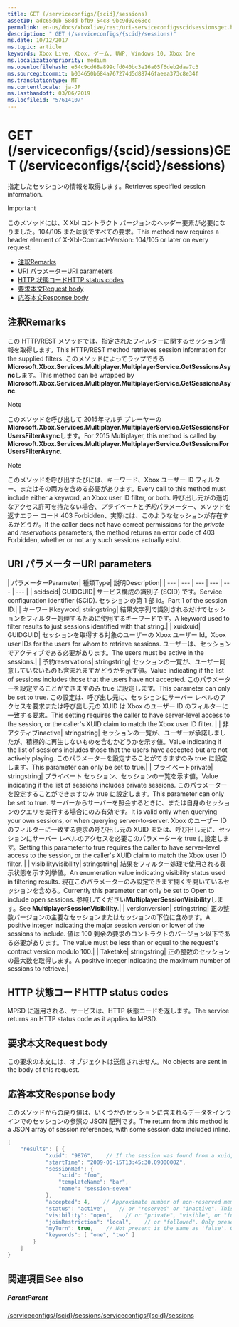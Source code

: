 ```yaml
---
title: GET (/serviceconfigs/{scid}/sessions)
assetID: adc65d0b-58dd-bfb9-54c8-9bc9d02e68ec
permalink: en-us/docs/xboxlive/rest/uri-serviceconfigsscidsessionsget.html
description: " GET (/serviceconfigs/{scid}/sessions)"
ms.date: 10/12/2017
ms.topic: article
keywords: Xbox Live, Xbox, ゲーム, UWP, Windows 10, Xbox One
ms.localizationpriority: medium
ms.openlocfilehash: e54c9cd68a899cfd040bc3e16a05f6deb2daa7c3
ms.sourcegitcommit: b034650b684a767274d5d88746faeea373c8e34f
ms.translationtype: MT
ms.contentlocale: ja-JP
ms.lasthandoff: 03/06/2019
ms.locfileid: "57614107"
---
```

# <a name="get-serviceconfigsscidsessions"></a><span data-ttu-id="f536f-104">GET (/serviceconfigs/{scid}/sessions)</span><span class="sxs-lookup"><span data-stu-id="f536f-104">GET (/serviceconfigs/{scid}/sessions)</span></span>
<span data-ttu-id="f536f-105">指定したセッションの情報を取得します。</span><span class="sxs-lookup"><span data-stu-id="f536f-105">Retrieves specified session information.</span></span>

> [!IMPORTANT]
> <span data-ttu-id="f536f-106">このメソッドには、X Xbl コントラクト バージョンのヘッダー要素が必要になりました。104/105 または後ですべての要求。</span><span class="sxs-lookup"><span data-stu-id="f536f-106">This method now requires a header element of X-Xbl-Contract-Version: 104/105 or later on every request.</span></span>

  * [<span data-ttu-id="f536f-107">注釈</span><span class="sxs-lookup"><span data-stu-id="f536f-107">Remarks</span></span>](#ID4ET)
  * [<span data-ttu-id="f536f-108">URI パラメーター</span><span class="sxs-lookup"><span data-stu-id="f536f-108">URI parameters</span></span>](#ID4EKB)
  * [<span data-ttu-id="f536f-109">HTTP 状態コード</span><span class="sxs-lookup"><span data-stu-id="f536f-109">HTTP status codes</span></span>](#ID4EXB)
  * [<span data-ttu-id="f536f-110">要求本文</span><span class="sxs-lookup"><span data-stu-id="f536f-110">Request body</span></span>](#ID4EAC)
  * [<span data-ttu-id="f536f-111">応答本文</span><span class="sxs-lookup"><span data-stu-id="f536f-111">Response body</span></span>](#ID4ELC)

<a id="ID4ET"></a>


## <a name="remarks"></a><span data-ttu-id="f536f-112">注釈</span><span class="sxs-lookup"><span data-stu-id="f536f-112">Remarks</span></span>

<span data-ttu-id="f536f-113">この HTTP/REST メソッドでは、指定されたフィルターに関するセッション情報を取得します。</span><span class="sxs-lookup"><span data-stu-id="f536f-113">This HTTP/REST method retrieves session information for the supplied filters.</span></span> <span data-ttu-id="f536f-114">このメソッドによってラップできる**Microsoft.Xbox.Services.Multiplayer.MultiplayerService.GetSessionsAsync**します。</span><span class="sxs-lookup"><span data-stu-id="f536f-114">This method can be wrapped by **Microsoft.Xbox.Services.Multiplayer.MultiplayerService.GetSessionsAsync**.</span></span>


> [!NOTE] 
> <span data-ttu-id="f536f-115">このメソッドを呼び出して 2015年マルチ プレーヤーの<b>Microsoft.Xbox.Services.Multiplayer.MultiplayerService.GetSessionsForUsersFilterAsync</b>します。</span><span class="sxs-lookup"><span data-stu-id="f536f-115">For 2015 Multiplayer, this method is called by <b>Microsoft.Xbox.Services.Multiplayer.MultiplayerService.GetSessionsForUsersFilterAsync</b>.</span></span>  



> [!NOTE] 
> <span data-ttu-id="f536f-116">このメソッドを呼び出すたびには、キーワード、Xbox ユーザー ID フィルター、またはその両方を含める必要があります。</span><span class="sxs-lookup"><span data-stu-id="f536f-116">Every call to this method must include either a keyword, an Xbox user ID filter, or both.</span></span> <span data-ttu-id="f536f-117">呼び出し元がの適切なアクセス許可を持たない場合、<i>プライベート</i>と<i>予約</i>パラメーター、メソッドを返すエラー コード 403 Forbidden、実際には、このようなセッションが存在するかどうか。</span><span class="sxs-lookup"><span data-stu-id="f536f-117">If the caller does not have correct permissions for the <i>private</i> and <i>reservations</i> parameters, the method returns an error code of 403 Forbidden, whether or not any such sessions actually exist.</span></span>  


<a id="ID4EKB"></a>


## <a name="uri-parameters"></a><span data-ttu-id="f536f-118">URI パラメーター</span><span class="sxs-lookup"><span data-stu-id="f536f-118">URI parameters</span></span>

| <span data-ttu-id="f536f-119">パラメーター</span><span class="sxs-lookup"><span data-stu-id="f536f-119">Parameter</span></span>| <span data-ttu-id="f536f-120">種類</span><span class="sxs-lookup"><span data-stu-id="f536f-120">Type</span></span>| <span data-ttu-id="f536f-121">説明</span><span class="sxs-lookup"><span data-stu-id="f536f-121">Description</span></span>|
| --- | --- | --- | --- | --- | --- |
| <span data-ttu-id="f536f-122">scid</span><span class="sxs-lookup"><span data-stu-id="f536f-122">scid</span></span>| <span data-ttu-id="f536f-123">GUID</span><span class="sxs-lookup"><span data-stu-id="f536f-123">GUID</span></span>| <span data-ttu-id="f536f-124">サービス構成の識別子 (SCID) です。</span><span class="sxs-lookup"><span data-stu-id="f536f-124">Service configuration identifier (SCID).</span></span> <span data-ttu-id="f536f-125">セッションの第 1 部 id。</span><span class="sxs-lookup"><span data-stu-id="f536f-125">Part 1 of the session ID.</span></span>|
| <span data-ttu-id="f536f-126">キーワード</span><span class="sxs-lookup"><span data-stu-id="f536f-126">keyword</span></span>| <span data-ttu-id="f536f-127">string</span><span class="sxs-lookup"><span data-stu-id="f536f-127">string</span></span>| <span data-ttu-id="f536f-128">結果文字列で識別されるだけでセッションをフィルター処理するために使用するキーワードです。</span><span class="sxs-lookup"><span data-stu-id="f536f-128">A keyword used to filter results to just sessions identified with that string.</span></span>|
| <span data-ttu-id="f536f-129">xuid</span><span class="sxs-lookup"><span data-stu-id="f536f-129">xuid</span></span>| <span data-ttu-id="f536f-130">GUID</span><span class="sxs-lookup"><span data-stu-id="f536f-130">GUID</span></span>| <span data-ttu-id="f536f-131">セッションを取得する対象のユーザーの Xbox ユーザー Id。</span><span class="sxs-lookup"><span data-stu-id="f536f-131">Xbox user IDs for the users for whom to retrieve sessions.</span></span> <span data-ttu-id="f536f-132">ユーザーは、セッションでアクティブである必要があります。</span><span class="sxs-lookup"><span data-stu-id="f536f-132">The users must be active in the sessions.</span></span>|
| <span data-ttu-id="f536f-133">予約</span><span class="sxs-lookup"><span data-stu-id="f536f-133">reservations</span></span>| <span data-ttu-id="f536f-134">string</span><span class="sxs-lookup"><span data-stu-id="f536f-134">string</span></span>| <span data-ttu-id="f536f-135">セッションの一覧が、ユーザー同意していないものも含まれますかどうかを示す値。</span><span class="sxs-lookup"><span data-stu-id="f536f-135">Value indicating if the list of sessions includes those that the users have not accepted.</span></span> <span data-ttu-id="f536f-136">このパラメーターを設定することができますのみ true に設定します。</span><span class="sxs-lookup"><span data-stu-id="f536f-136">This parameter can only be set to true.</span></span> <span data-ttu-id="f536f-137">この設定は、呼び出し元に、セッションにサーバー レベルのアクセスを要求または呼び出し元の XUID は Xbox のユーザー ID のフィルターに一致する要求。</span><span class="sxs-lookup"><span data-stu-id="f536f-137">This setting requires the caller to have server-level access to the session, or the caller's XUID claim to match the Xbox user ID filter.</span></span> |
| <span data-ttu-id="f536f-138">非アクティブ</span><span class="sxs-lookup"><span data-stu-id="f536f-138">inactive</span></span>| <span data-ttu-id="f536f-139">string</span><span class="sxs-lookup"><span data-stu-id="f536f-139">string</span></span>| <span data-ttu-id="f536f-140">セッションの一覧が、ユーザーが承諾しましたが、積極的に再生しないものを含むかどうかを示す値。</span><span class="sxs-lookup"><span data-stu-id="f536f-140">Value indicating if the list of sessions includes those that the users have accepted but are not actively playing.</span></span> <span data-ttu-id="f536f-141">このパラメーターを設定することができますのみ true に設定します。</span><span class="sxs-lookup"><span data-stu-id="f536f-141">This parameter can only be set to true.</span></span>|
| <span data-ttu-id="f536f-142">プライベート</span><span class="sxs-lookup"><span data-stu-id="f536f-142">private</span></span>| <span data-ttu-id="f536f-143">string</span><span class="sxs-lookup"><span data-stu-id="f536f-143">string</span></span>| <span data-ttu-id="f536f-144">プライベート セッション、セッションの一覧を示す値。</span><span class="sxs-lookup"><span data-stu-id="f536f-144">Value indicating if the list of sessions includes private sessions.</span></span> <span data-ttu-id="f536f-145">このパラメーターを設定することができますのみ true に設定します。</span><span class="sxs-lookup"><span data-stu-id="f536f-145">This parameter can only be set to true.</span></span> <span data-ttu-id="f536f-146">サーバーからサーバーを照会するときに、または自身のセッションのクエリを実行する場合にのみ有効です。</span><span class="sxs-lookup"><span data-stu-id="f536f-146">It is valid only when querying your own sessions, or when querying server-to-server.</span></span> <span data-ttu-id="f536f-147">Xbox のユーザー ID のフィルターに一致する要求の呼び出し元の XUID または、呼び出し元に、セッションにサーバー レベルのアクセスを必要このパラメーターを true に設定します。</span><span class="sxs-lookup"><span data-stu-id="f536f-147">Setting this parameter to true requires the caller to have server-level access to the session, or the caller's XUID claim to match the Xbox user ID filter.</span></span> |
| <span data-ttu-id="f536f-148">visibility</span><span class="sxs-lookup"><span data-stu-id="f536f-148">visibility</span></span>| <span data-ttu-id="f536f-149">string</span><span class="sxs-lookup"><span data-stu-id="f536f-149">string</span></span>| <span data-ttu-id="f536f-150">結果をフィルター処理で使用される表示状態を示す列挙値。</span><span class="sxs-lookup"><span data-stu-id="f536f-150">An enumeration value indicating visibility status used in filtering results.</span></span> <span data-ttu-id="f536f-151">現在このパラメーターのみ設定できます開くを開いているセッションを含める。</span><span class="sxs-lookup"><span data-stu-id="f536f-151">Currently this parameter can only be set to Open to include open sessions.</span></span> <span data-ttu-id="f536f-152">参照してください<b>MultiplayerSessionVisibility</b>します。</span><span class="sxs-lookup"><span data-stu-id="f536f-152">See <b>MultiplayerSessionVisibility</b>.</span></span>|
| <span data-ttu-id="f536f-153">version</span><span class="sxs-lookup"><span data-stu-id="f536f-153">version</span></span>| <span data-ttu-id="f536f-154">string</span><span class="sxs-lookup"><span data-stu-id="f536f-154">string</span></span>| <span data-ttu-id="f536f-155">正の整数バージョンの主要なセッションまたはセッションの下位に含めます。</span><span class="sxs-lookup"><span data-stu-id="f536f-155">A positive integer indicating the major session version or lower of the sessions to include.</span></span> <span data-ttu-id="f536f-156">値は 100 剰余の要求のコントラクトのバージョン以下である必要があります。</span><span class="sxs-lookup"><span data-stu-id="f536f-156">The value must be less than or equal to the request's contract version modulo 100.</span></span>|
| <span data-ttu-id="f536f-157">Take</span><span class="sxs-lookup"><span data-stu-id="f536f-157">take</span></span>| <span data-ttu-id="f536f-158">string</span><span class="sxs-lookup"><span data-stu-id="f536f-158">string</span></span>| <span data-ttu-id="f536f-159">正の整数のセッションの最大数を取得します。</span><span class="sxs-lookup"><span data-stu-id="f536f-159">A positive integer indicating the maximum number of sessions to retrieve.</span></span>|

<a id="ID4EXB"></a>


## <a name="http-status-codes"></a><span data-ttu-id="f536f-160">HTTP 状態コード</span><span class="sxs-lookup"><span data-stu-id="f536f-160">HTTP status codes</span></span>
<span data-ttu-id="f536f-161">MPSD に適用される、サービスは、HTTP 状態コードを返します。</span><span class="sxs-lookup"><span data-stu-id="f536f-161">The service returns an HTTP status code as it applies to MPSD.</span></span>  
<a id="ID4EAC"></a>


## <a name="request-body"></a><span data-ttu-id="f536f-162">要求本文</span><span class="sxs-lookup"><span data-stu-id="f536f-162">Request body</span></span>

<span data-ttu-id="f536f-163">この要求の本文には、オブジェクトは送信されません。</span><span class="sxs-lookup"><span data-stu-id="f536f-163">No objects are sent in the body of this request.</span></span>

<a id="ID4ELC"></a>


## <a name="response-body"></a><span data-ttu-id="f536f-164">応答本文</span><span class="sxs-lookup"><span data-stu-id="f536f-164">Response body</span></span>

<span data-ttu-id="f536f-165">このメソッドからの戻り値は、いくつかのセッションに含まれるデータをインラインでのセッションの参照の JSON 配列です。</span><span class="sxs-lookup"><span data-stu-id="f536f-165">The return from this method is a JSON array of session references, with some session data included inline.</span></span>


```cpp
{
    "results": [ {
            "xuid": "9876",    // If the session was found from a xuid, that xuid.
            "startTime": "2009-06-15T13:45:30.0900000Z",
            "sessionRef": {
                "scid": "foo",
                "templateName": "bar",
                "name": "session-seven"
            },
            "accepted": 4,    // Approximate number of non-reserved members.
            "status": "active",    // or "reserved" or "inactive". This is the state of the user in the session, not the session itself. Only present if the session was found using a xuid.
            "visibility": "open",    // or "private", "visible", or "full"
            "joinRestriction": "local",    // or "followed". Only present if 'visibility' is "open" or "full" and the session has a join restriction.
            "myTurn": true,    // Not present is the same as 'false'. Only present if the session was found using a xuid.
            "keywords": [ "one", "two" ]
        }
    ]
}

```


<a id="ID4EWC"></a>


## <a name="see-also"></a><span data-ttu-id="f536f-166">関連項目</span><span class="sxs-lookup"><span data-stu-id="f536f-166">See also</span></span>

<a id="ID4EYC"></a>


##### <a name="parent"></a><span data-ttu-id="f536f-167">Parent</span><span class="sxs-lookup"><span data-stu-id="f536f-167">Parent</span></span>

[<span data-ttu-id="f536f-168">/serviceconfigs/{scid}/sessions</span><span class="sxs-lookup"><span data-stu-id="f536f-168">/serviceconfigs/{scid}/sessions</span></span>](uri-serviceconfigsscidsessions.md)
